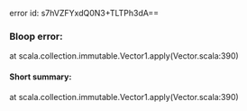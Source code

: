 error id: s7hVZFYxdQ0N3+TLTPh3dA==
### Bloop error:

at scala.collection.immutable.Vector1.apply(Vector.scala:390)
#### Short summary: 

at scala.collection.immutable.Vector1.apply(Vector.scala:390)